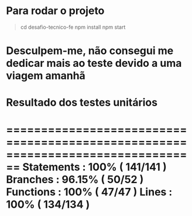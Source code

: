 # Para rodar o projeto

> cd desafio-tecnico-fe
> npm install
> npm start

# Desculpem-me, não consegui me dedicar mais ao teste devido a uma viagem amanhã

# Resultado dos testes unitários

================================================================================
Statements   : 100% ( 141/141 )
Branches     : 96.15% ( 50/52 )
Functions    : 100% ( 47/47 )
Lines        : 100% ( 134/134 )
================================================================================
